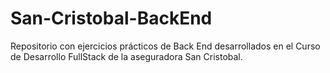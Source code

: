 # San-Cristobal-BackEnd
Repositorio con ejercicios prácticos de Back End desarrollados en el Curso de Desarrollo FullStack de la aseguradora San Cristobal.

